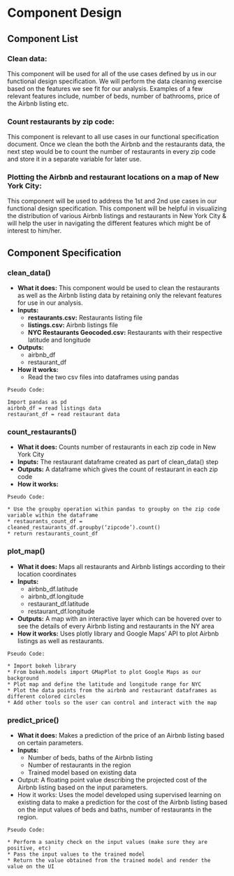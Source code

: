 # Component Design
## Component List
### Clean data:
This component will be used for all of the use cases defined by us in our functional design specification. We will perform the data cleaning exercise based on the features we see fit for our analysis. Examples of a few relevant features include, number of beds, number of bathrooms, price of the Airbnb listing etc.

### Count restaurants by zip code:
This component is relevant to all use cases in our functional specification document. Once we clean the both the Airbnb and the restaurants data, the next step would be to count the number of restaurants in every zip code and store it in a separate variable for later use.

### Plotting the Airbnb and restaurant locations on a map of New York City:
This component will be used to address the 1st and 2nd use cases in our functional design specification. This component will be helpful in visualizing the distribution of various Airbnb listings and restaurants in New York City & will help the user in navigating the different features which might be of interest to him/her.

## Component Specification
### clean_data()
* **What it does:** This component would be used to clean the restaurants as well as the Airbnb listing data by retaining only the relevant features for use in our analysis.
* **Inputs:**
	* **restaurants.csv:** Restaurants listing file
	* **listings.csv:** Airbnb listings file
	* **NYC Restaurants Geocoded.csv:** Restaurants with their respective latitude and
longitude
* **Outputs:**
	* airbnb_df
	* restaurant_df
* **How it works:**
	* Read the two csv files into dataframes using pandas
```
Pseudo Code:

Import pandas as pd
airbnb_df = read listings data
restaurant_df = read restaurant data
```

### count_restaurants()
* **What it does:** Counts number of restaurants in each zip code in New York City
* **Inputs:** The restaurant dataframe created as part of clean_data() step
* **Outputs:** A dataframe which gives the count of restaurant in each zip code
* **How it works:**
```
Pseudo Code:

* Use the groupby operation within pandas to groupby on the zip code variable within the dataframe
* restaurants_count_df = cleaned_restaurants_df.groupby(‘zipcode’).count()
* return restaurants_count_df
```

### plot_map()
* **What it does:** Maps all restaurants and Airbnb listings according to their location coordinates
* **Inputs:**
	* airbnb_df.latitude
	* airbnb_df.longitude
	* restaurant_df.latitude
	* restaurant_df.longitude
* **Outputs:** A map with an interactive layer which can be hovered over to see the details of every Airbnb listing and restaurants in the NY area
* **How it works:** Uses plotly library and Google Maps’ API to plot Airbnb listings as well as restaurants.
```
Pseudo Code:

* Import bokeh library
* From bokeh.models import GMapPlot to plot Google Maps as our background
* Plot map and define the latitude and longitude range for NYC
* Plot the data points from the airbnb and restaurant dataframes as different colored circles
* Add other tools so the user can control and interact with the map
```

### predict_price()
* **What it does:** Makes a prediction of the price of an Airbnb listing based on certain parameters.
* **Inputs:** 
	* Number of beds, baths of the Airbnb listing
	* Number of restaurants in the region
	* Trained model based on existing data
* Output: A floating point value describing the projected cost of the Airbnb listing based on the input parameters.
* How it works: Uses the model developed using supervised learning on existing data to make a prediction for the cost of the Airbnb listing based on the input values of beds and baths, number of restaurants in the region.
```
Pseudo Code:

* Perform a sanity check on the input values (make sure they are positive, etc)
* Pass the input values to the trained model
* Return the value obtained from the trained model and render the value on the UI
```
